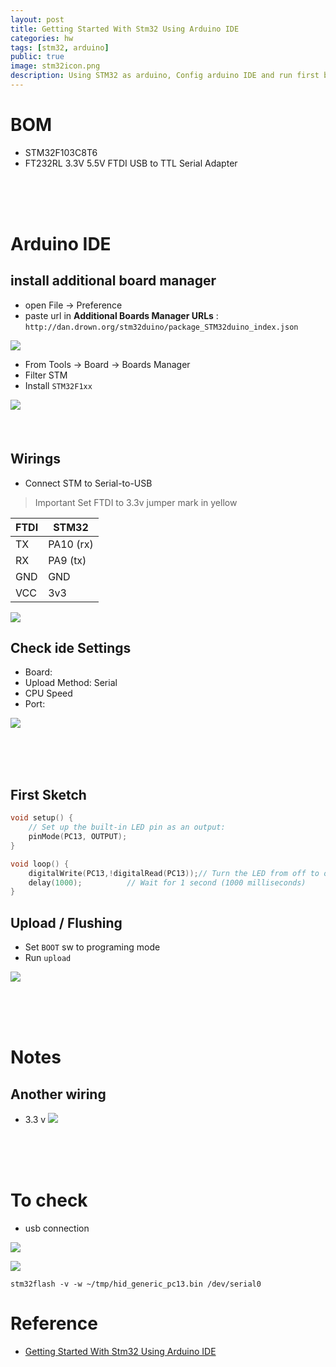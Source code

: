 ```yaml
---
layout: post
title: Getting Started With Stm32 Using Arduino IDE
categories: hw
tags: [stm32, arduino]
public: true
image: stm32icon.png
description: Using STM32 as arduino, Config arduino IDE and run first blink app
---
```


# BOM
- STM32F103C8T6
- FT232RL 3.3V 5.5V FTDI USB to TTL Serial Adapter

&nbsp;  
&nbsp;  
&nbsp;  
# Arduino IDE
## install additional board manager
- open File -> Preference
- paste url in **Additional Boards Manager URLs** : `http://dan.drown.org/stm32duino/package_STM32duino_index.json`
  
![](../../../images/2020-02-07-07-24-47.png)

- From Tools -> Board -> Boards Manager
- Filter STM
- Install `STM32F1xx`

![](../../../images/2020-02-07-07-26-49.png) 
&nbsp;  
&nbsp;  
&nbsp;  
## Wirings
- Connect STM to Serial-to-USB
> Important Set FTDI to 3.3v jumper  mark in yellow

| FTDI    | STM32 |
| --    | -- |
| TX | PA10 (rx) |
| RX | PA9 (tx) |
| GND | GND |
| VCC | 3v3 |


![](/images/stm32f1-yp05.jpg)

## Check ide Settings

- Board: 
- Upload Method: Serial
- CPU Speed
- Port:
  
![](/images/arduino-stm-settings.png)

&nbsp;  
&nbsp;  
&nbsp;  
## First Sketch

```cpp
void setup() {
    // Set up the built-in LED pin as an output:
    pinMode(PC13, OUTPUT);
}

void loop() {
    digitalWrite(PC13,!digitalRead(PC13));// Turn the LED from off to on, or on to off
    delay(1000);          // Wait for 1 second (1000 milliseconds)
}
```

## Upload / Flushing
- Set `BOOT` sw to programing mode
- Run `upload`

![](/images/2020-02-07-09-19-53.png)

&nbsp;  
&nbsp;  
&nbsp;  
# Notes
## Another wiring
 - 3.3 v
![](/images/2020-02-07-09-22-58.png)



&nbsp;  
&nbsp;  
&nbsp;  
# To check
- usb connection

![](/images/2020-02-06-21-17-13.png)

![](/images/2020-02-06-22-36-48.png)

```
stm32flash -v -w ~/tmp/hid_generic_pc13.bin /dev/serial0
```
# Reference
- [Getting Started With Stm32 Using Arduino IDE](https://www.instructables.com/id/Getting-Started-With-Stm32-Using-Arduino-IDE/)